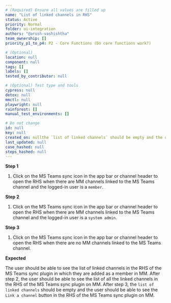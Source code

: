 ```yaml
---
# (Required) Ensure all values are filled up
name: "List of linked channels in RHS"
status: Active
priority: Normal
folder: ui-integration
authors: "@arush-vashishtha"
team_ownership: []
priority_p1_to_p4: P2 - Core Functions (Do core functions work?)

# (Optional)
location: null
component: null
tags: []
labels: []
tested_by_contributor: null

# (Optional) Test type and tools
cypress: null
detox: null
mmctl: null
playwright: null
rainforest: []
manual_test_environments: []

# Do not change
id: null
key: null
created_on: nullthe `list of linked channels` should be empty and the user should be able to see the `Link a channel` button in the RHS of MS Teams sync plugin on MM.
last_updated: null
case_hashed: null
steps_hashed: null
---
```


**Step 1**

1. Click on the MS Teams sync icon in the app bar or channel header to open the RHS when there are MM channels linked to the MS Teams channel and the logged-in user is a `member`.

**Step 2**

1. Click on the MS Teams sync icon in the app bar or channel header to open the RHS when there are MM channels linked to the MS Teams channel and the logged-in user is a `system admin`.

**Step 3**

1. Click on the MS Teams sync icon in the app bar or channel header to open the RHS when there are no MM channels linked to the MS Teams channel.

**Expected**

The user should be able to see the list of linked channels in the RHS of the MS Teams sync plugin in which they are added as a member in MM.
After step 2, the user should be able to see the list of all the linked channels in the RHS of the MS Teams sync plugin on MM.
After step 3, the `list of linked channels` should be empty and the user should be able to see the `Link a channel` button in the RHS of the MS Teams sync plugin on MM.
